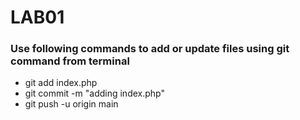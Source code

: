 # LAB01
### Use following commands to add or update files using git command from terminal

- git add index.php
- git commit -m "adding index.php"
- git push -u origin main


